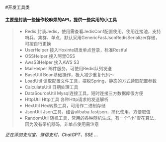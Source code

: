 #开发工具类

#### 主要是封装一些操作较麻烦的API，提供一些实用的小工具 

>* Redis 封装Jedis，使用需查看JedisConf配置使用，使用连接池，支持哨兵、集群、单点，默认采用GenericFastJsonRedisSerializer存储，可按自行更换
>* UserHelper 接入Hoxinte研发单点登录，标准Restful
>* OSSHelper 接入阿里OSS
>* AwsS3Helper 接入AWS S3
>* MailHelper 邮件服务，可使用Redis队列发送
>* BaseUtil Bean基础操作，极大减少重复代码～
>* LoadUtil 读取配置文件工具，摆脱Spring，静态的方式读取配置参数
>* CalculateUtil 日期处理工具
>* DataSourceUtil Mysql连接工具，短时连接三方数据库很方便
>* HttpUtil Http工具 各种Http请求的发送解析
>* HexUtil Hex转换工具，可用作二进制存储
>* JsonUtil Json工具，结合alibaba.fastjson，简化使用，方便取值
>* RandomUtil 随机工具，常用的各种随机生成，有一个"小"雪花算法，因为没有带机器码，非单点使用需注意

*正在添加支付宝、微信支付、ChatGPT、SSE ...*
